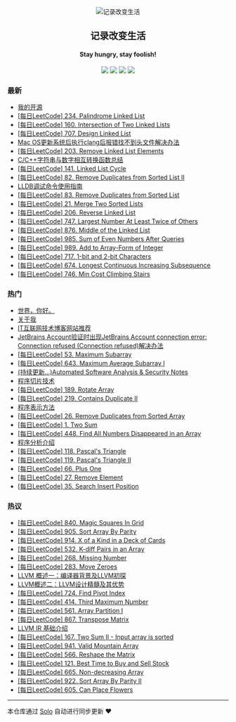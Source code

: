 <p align="center"><img alt="记录改变生活" src="https://static.b3log.org/images/brand/solo-32.png"></p><h2 align="center">
记录改变生活
</h2>

<h4 align="center">Stay hungry, stay foolish!</h4>
<p align="center"><a title="记录改变生活" target="_blank" href="https://github.com/Hanseltu/solo-blog"><img src="https://img.shields.io/github/last-commit/Hanseltu/solo-blog.svg?style=flat-square&color=FF9900"></a>
<a title="GitHub repo size in bytes" target="_blank" href="https://github.com/Hanseltu/solo-blog"><img src="https://img.shields.io/github/repo-size/Hanseltu/solo-blog.svg?style=flat-square"></a>
<a title="Solo Version" target="_blank" href="https://github.com/b3log/solo/releases"><img src="https://img.shields.io/badge/solo-3.6.0-f1e05a.svg?style=flat-square&color=blueviolet"></a>
<a title="Hits" target="_blank" href="https://github.com/b3log/hits"><img src="https://hits.b3log.org/Hanseltu/solo-blog.svg"></a></p>

### 最新

* [我的开源](https://www.tuhaoxin.cn/my-github-repos)
* [[每日LeetCode] 234. Palindrome Linked List](https://www.tuhaoxin.cn/articles/2019/04/30/1556632217252.html)
* [[每日LeetCode] 160. Intersection of Two Linked Lists](https://www.tuhaoxin.cn/articles/2019/04/29/1556547645353.html)
* [[每日LeetCode] 707. Design Linked List](https://www.tuhaoxin.cn/articles/2019/04/28/1556457788530.html)
* [Mac OS更新系统后执行clang后报错找不到头文件解决办法](https://www.tuhaoxin.cn/articles/2019/04/28/1556433382626.html)
* [[每日LeetCode] 203. Remove Linked List Elements](https://www.tuhaoxin.cn/articles/2019/04/27/1556372641577.html)
* [C/C++字符串与数字相互转换函数总结](https://www.tuhaoxin.cn/articles/2019/04/27/1556328950168.html)
* [[每日LeetCode] 141. Linked List Cycle](https://www.tuhaoxin.cn/articles/2019/04/26/1556286557683.html)
* [[每日LeetCode] 82. Remove Duplicates from Sorted List II](https://www.tuhaoxin.cn/articles/2019/04/25/1556202011230.html)
* [LLDB调试命令使用指南](https://www.tuhaoxin.cn/articles/2019/04/25/1556196486657.html)
* [[每日LeetCode] 83. Remove Duplicates from Sorted List](https://www.tuhaoxin.cn/articles/2019/04/24/1556080027006.html)
* [[每日LeetCode] 21. Merge Two Sorted Lists](https://www.tuhaoxin.cn/articles/2019/04/24/1556078447285.html)
* [[每日LeetCode] 206. Reverse Linked List](https://www.tuhaoxin.cn/articles/2019/04/24/1556073084404.html)
* [[每日LeetCode] 747. Largest Number At Least Twice of Others](https://www.tuhaoxin.cn/articles/2019/04/23/1556028458293.html)
* [[每日LeetCode] 876. Middle of the Linked List](https://www.tuhaoxin.cn/articles/2019/04/19/1555604385968.html)
* [[每日LeetCode] 985. Sum of Even Numbers After Queries](https://www.tuhaoxin.cn/articles/2019/04/17/1555507861726.html)
* [[每日LeetCode] 989. Add to Array-Form of Integer](https://www.tuhaoxin.cn/articles/2019/04/16/1555423447817.html)
* [[每日LeetCode] 717. 1-bit and 2-bit Characters](https://www.tuhaoxin.cn/articles/2019/04/15/1555338902879.html)
* [[每日LeetCode] 674. Longest Continuous Increasing Subsequence](https://www.tuhaoxin.cn/articles/2019/04/14/1555253528142.html)
* [[每日LeetCode] 746. Min Cost Climbing Stairs](https://www.tuhaoxin.cn/articles/2019/04/13/1555162366932.html)

### 热门

* [世界，你好。](https://www.tuhaoxin.cn/hello-solo)
* [关于我](https://www.tuhaoxin.cn/articles/2019/02/24/1551014076788.html)
* [IT互联网技术博客网站推荐](https://www.tuhaoxin.cn/articles/2019/03/16/1552750931128.html)
* [JetBrains Account验证时出现JetBrains Account connection error: Connection refused (Connection refused)解决办法](https://www.tuhaoxin.cn/articles/2019/03/25/1553475230919.html)
* [[每日LeetCode] 53. Maximum Subarray](https://www.tuhaoxin.cn/articles/2019/03/16/1552741966820.html)
* [[每日LeetCode] 643. Maximum Average Subarray I](https://www.tuhaoxin.cn/articles/2019/03/06/1551881676706.html)
* [(持续更新...)Automated Software Analysis & Security Notes](https://www.tuhaoxin.cn/articles/2019/03/08/1552053115341.html)
* [程序切片技术](https://www.tuhaoxin.cn/articles/2019/04/12/1555074101837.html)
* [[每日LeetCode] 189. Rotate Array](https://www.tuhaoxin.cn/articles/2019/03/10/1552232826078.html)
* [[每日LeetCode] 219. Contains Duplicate II](https://www.tuhaoxin.cn/articles/2019/03/13/1552491749348.html)
* [程序表示方法](https://www.tuhaoxin.cn/articles/2019/03/21/1553173576720.html)
* [[每日LeetCode] 26. Remove Duplicates from Sorted Array](https://www.tuhaoxin.cn/articles/2019/03/15/1552660768959.html)
* [[每日LeetCode] 1. Two Sum](https://www.tuhaoxin.cn/articles/2019/03/20/1553090537977.html)
* [[每日LeetCode] 448. Find All Numbers Disappeared in an Array](https://www.tuhaoxin.cn/articles/2019/03/15/1552579673879.html)
* [程序分析介绍](https://www.tuhaoxin.cn/articles/2019/03/16/1552742975668.html)
* [[每日LeetCode] 118. Pascal's Triangle](https://www.tuhaoxin.cn/articles/2019/03/21/1553171435173.html)
* [[每日LeetCode] 119. Pascal's Triangle II](https://www.tuhaoxin.cn/articles/2019/03/22/1553262235975.html)
* [[每日LeetCode] 66. Plus One](https://www.tuhaoxin.cn/articles/2019/03/18/1552922152665.html)
* [[每日LeetCode] 27. Remove Element](https://www.tuhaoxin.cn/articles/2019/03/24/1553437309708.html)
* [[每日LeetCode] 35. Search Insert Position](https://www.tuhaoxin.cn/articles/2019/03/17/1552834568669.html)

### 热议

* [[每日LeetCode] 840. Magic Squares In Grid](https://www.tuhaoxin.cn/articles/2019/03/04/1551709181420.html)
* [[每日LeetCode] 905. Sort Array By Parity](https://www.tuhaoxin.cn/articles/2019/03/03/1551619834877.html)
* [[每日LeetCode] 914. X of a Kind in a Deck of Cards](https://www.tuhaoxin.cn/articles/2019/03/02/1551534206970.html)
* [[每日LeetCode] 532. K-diff Pairs in an Array](https://www.tuhaoxin.cn/articles/2019/03/09/1552138860239.html)
* [[每日LeetCode] 268. Missing Number](https://www.tuhaoxin.cn/articles/2019/03/29/1553847882599.html)
* [[每日LeetCode] 283. Move Zeroes](https://www.tuhaoxin.cn/articles/2019/03/30/1553958811285.html)
* [ LLVM 概述一：编译器背景及LLVM初探](https://www.tuhaoxin.cn/articles/2019/04/01/1554090482411.html)
* [LLVM概述二：LLVM设计精髓及其优势](https://www.tuhaoxin.cn/articles/2019/04/05/1554469753221.html)
* [[每日LeetCode] 724. Find Pivot Index](https://www.tuhaoxin.cn/articles/2019/04/08/1554727737029.html)
* [[每日LeetCode] 414. Third Maximum Number](https://www.tuhaoxin.cn/articles/2019/03/11/1552316177665.html)
* [[每日LeetCode] 561. Array Partition I](https://www.tuhaoxin.cn/articles/2019/03/31/1554041548470.html)
* [[每日LeetCode] 867. Transpose Matrix](https://www.tuhaoxin.cn/articles/2019/04/11/1554991311151.html)
* [LLVM IR 基础介绍](https://www.tuhaoxin.cn/articles/2019/04/13/1555124368885.html)
* [[每日LeetCode] 167. Two Sum II - Input array is sorted](https://www.tuhaoxin.cn/articles/2019/03/27/1553694963651.html)
* [[每日LeetCode] 941. Valid Mountain Array](https://www.tuhaoxin.cn/articles/2019/03/01/1551446400690.html)
* [[每日LeetCode] 566. Reshape the Matrix](https://www.tuhaoxin.cn/articles/2019/04/01/1554130787502.html)
* [[每日LeetCode] 121. Best Time to Buy and Sell Stock](https://www.tuhaoxin.cn/articles/2019/03/25/1553523382887.html)
* [[每日LeetCode] 665. Non-decreasing Array](https://www.tuhaoxin.cn/articles/2019/03/05/1551792840379.html)
* [[每日LeetCode] 922. Sort Array By Parity II](https://www.tuhaoxin.cn/articles/2019/04/10/1554905491540.html)
* [[每日LeetCode] 605. Can Place Flowers](https://www.tuhaoxin.cn/articles/2019/03/07/1551961284898.html)

---

本仓库通过 [Solo](https://github.com/b3log/solo) 自动进行同步更新 ❤️ 
